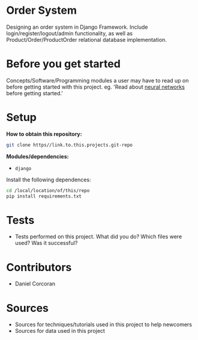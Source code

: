 # Order System
Designing an order system in Django Framework. Include login/register/logout/admin functionality, as well as Product/Order/ProductOrder relational database implementation.

# Before you get started
Concepts/Software/Programming modules a user may have to read up on before getting started with this project. eg. 'Read about [neural networks](https://towardsdatascience.com/how-to-build-your-own-neural-network-from-scratch-in-python-68998a08e4f6?gi=44b811975215) before getting started.'

# Setup
**How to obtain this repository:**
```sh
git clone https//link.to.this.projects.git-repo
```
**Modules/dependencies:**
- `django`

Install the following dependences:
```sh
cd /local/location/of/this/repo
pip install requirements.txt
```

# Tests
- Tests performed on this project. What did you do? Which files were used? Was it successful?

# Contributors
- Daniel Corcoran

# Sources
- Sources for techniques/tutorials used in this project to help newcomers
- Sources for data used in this project